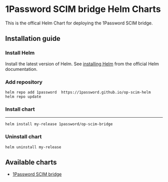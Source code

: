 # 1Password SCIM bridge Helm Charts

This is the offical Helm Chart for deploying the 1Password SCIM bridge.

## Installation guide

### Install Helm

Install the latest version of Helm. See [installing Helm](https://helm.sh/docs/intro/install/) from the official Helm documentation.

### Add repository

```shell
helm repo add 1password  https://1password.github.io/op-scim-helm
helm repo update
```

### Install chart
****
```shell
helm install my-release 1password/op-scim-bridge
```

### Uninstall chart

```shell
helm uninstall my-release
```

## Available charts

* [1Password SCIM bridge](https://github.com/1Password/op-scim-helm/tree/main/op-scim-bridge)